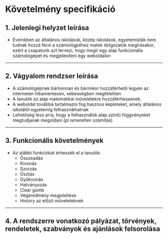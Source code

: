 # Követelmény specifikáció

## 1. Jelenlegi helyzet leírása
* Éveinkben az általános iskolások, közép iskolások, egyetemisták nem tudnak hozzá férni a számológpéhez matek dolgozatok megírásakor, ezért a csapatunk azt tervezi, hogy megír egy alap funkcionális számológépet és megjeleníteni egy weboldalon
---
## 2. Vágyalom rendzser leírása
* A számológépnek bárhonnan és bármikor hozzáférhető legyen az interneten hibamentesen, sebességben megfelelően
* A tanulók az alap matematikai műveletekre hozzáférhessenek.
* A weboldal továbbá tartalmazni fog hasznos képleteket, amely általános iskolától egyetemig felhasználhatnak
* Lehetőség lesz arra, hogy a felhasználók alap színtű függvényeket megtudjanak megoldani (pl ismeretlen számítás)
---
## 3. Funkcionális követelmények
* Az alábbi funkciókat érhessék el a tanulók:
    * Összeadás
    * Kivonás
    * Szorzás
    * Osztás
    * Gyökvonás
    * Hatványozás
    * Clear gomb
    * Végeredmény megjeleítése
    * History az előző műveleteknek
---
## 4. A rendszerre vonatkozó pályázat, törvények, rendeletek, szabványok és ajánlások felsorolása